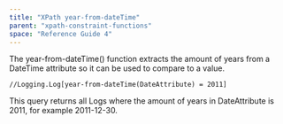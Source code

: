 ```yaml
---
title: "XPath year-from-dateTime"
parent: "xpath-constraint-functions"
space: "Reference Guide 4"
---
```

The year-from-dateTime() function extracts the amount of years from a DateTime attribute so it can be used to compare to a value.

```
//Logging.Log[year-from-dateTime(DateAttribute) = 2011]

```

This query returns all Logs where the amount of years in DateAttribute is 2011, for example 2011-12-30\.
